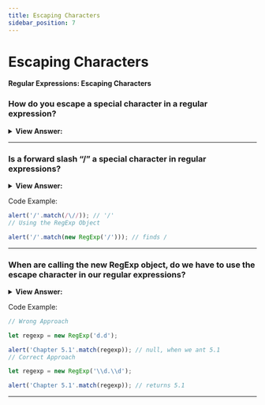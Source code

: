 ```yaml
---
title: Escaping Characters
sidebar_position: 7
---
```


# Escaping Characters

**Regular Expressions: Escaping Characters**

<head>
  <title>Escaping Characters - JavaScript Interview Questions & Answers</title>
  <meta charSet="utf-8" />
</head>

### How do you escape a special character in a regular expression?

<details>
  <summary><strong>View Answer:</strong></summary>
  <div>
  <div><strong>Interview Response:</strong> To match a character having special meaning in regex, you need to use a escape sequence prefix with a backslash (\). E.g., \. matches "."; regex \+ matches "+"; and regex \( matches "(". You also need to use regex \\ to match "\" (back-slash). Regex recognizes common escape sequences such as \n for newline, \t for tab, \r for carriage-return, \nnn for a up to 3-digit octal number, \xhh for a two-digit hex code, \uhhhh for a 4-digit Unicode, \uhhhhhhhh for a 8-digit Unicode.
    </div>
  </div>
</details>

---

### Is a forward slash “/” a special character in regular expressions?

<details>
  <summary><strong>View Answer:</strong></summary>
  <div>
  <div><strong>Interview Response:</strong> A slash symbol `/` is not a special character, but in JavaScript it is used to open and close the regexp: /...pattern.../, so we should escape it too when we are attempting to match it. On the other hand, if we are not using /.../, but create a regexp using new RegExp, then we do not need to escape it.
    </div>
  </div>
</details>

Code Example:

```js
alert('/'.match(/\//)); // '/'
// Using the RegExp Object

alert('/'.match(new RegExp('/'))); // finds /
```

---

### When are calling the new RegExp object, do we have to use the escape character in our regular expressions?

<details>
  <summary><strong>View Answer:</strong></summary>
  <div>
  <div><strong>Interview Response:</strong> If we are creating a regular expression with new RegExp, then we do not have to escape `/`, but need to do some other escaping like the `\d` flag. The reason that this happens is that strings consume backslashes when we use the RegExp object constructor. The approach we should use is an additional backslash to escape special flags like \d. Instead of `\d`, we need to use `\\d`.
    </div>
  </div>
</details>

Code Example:

```js
// Wrong Approach

let regexp = new RegExp('d.d');

alert('Chapter 5.1'.match(regexp)); // null, when we ant 5.1
// Correct Approach

let regexp = new RegExp('\\d.\\d');

alert('Chapter 5.1'.match(regexp)); // returns 5.1
```

---
